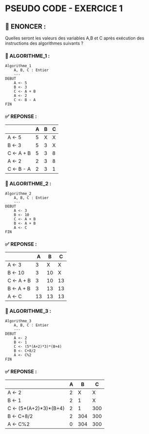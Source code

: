 # PSEUDO CODE - EXERCICE 1

## 🌟 ENONCER :
Quelles seront les valeurs des variables A,B et C après exécution des instructions des algorithmes suivants ?

### 🚀 ALGORITHME_1 :

````
Algorithme_1
    A, B, C : Entier
    ---
DEBUT
    A <- 5
    B <- 3
    C <- A + B
    A <- 2 
    C <- B - A
FIN 
````

### ✅ REPONSE :

| | A | B | C |
|---|---|---|---|
| A <- 5 | 5 | X | X |
| B <- 3 | 5 | 3 | X | 
| C <- A + B | 5 | 3 | 8 |
| A <- 2 | 2 | 3 | 8 |
| C <- B - A | 2 | 3 | 1 |

### 🚀 ALGORITHME_2 :

````
Algorithme_2
    A, B, C : Entier
    ---
DEBUT
    A <- 3
    B <- 10
    C <- A + B
    B <- A + B
    A <- C
FIN 
````

### ✅ REPONSE :

| | A | B | C |
|---|---|---|---|
| A <- 3 | 3 | X | X |
| B <- 10 | 3 | 10 | X | 
| C <- A + B | 3 | 10 | 13 |
| B <- A + B | 3 | 13 | 13 |
| A <- C | 13 | 13 | 13 |

### 🚀 ALGORITHME_3 :

````
Algorithme_3
    A, B, C : Entier
    ---
DEBUT
    A <- 2
    B <- 1
    C <- (5*(A+2)*3)*(B+4)
    B <- C+8/2
    A <- C%2
FIN 
````

### ✅ REPONSE :

| | A | B | C |
|---|---|---|---|
| A <- 2 | 2 | X | X |
| B <- 1 | 2 | 1 | X | 
| C <- (5*(A+2)\*3)*(B+4) | 2 | 1 | 300 |
| B <- C+8/2 | 2 | 304 | 300 |
| A <- C%2 | 0 | 304 | 300 |
